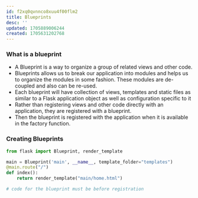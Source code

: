 ```yaml
---
id: f2xq0qvnnco8xuu4f00flm2
title: Blueprints
desc: ''
updated: 1705889006244
created: 1705631202768
---
```


### What is a blueprint
- A Blueprint is a way to organize a group of related views and other code. 
- Blueprints allows us to break our application into modules and helps us to organize the modules in some fashion. These modules are de-coupled and also can be re-used.
- Each blueprint will have collection of views, templates and static files as similar to a Flask application object as well as configuration specific to it
- Rather than registering views and other code directly with an application, they are registered with a blueprint. 
- Then the blueprint is registered with the application when it is available in the factory function.

### Creating Blueprints

``` py
from flask import Blueprint, render_template

main = Blueprint('main', __name__, template_folder="templates")
@main.route("/")
def index():
    return render_template("main/home.html")

# code for the blueprint must be before registration    

```